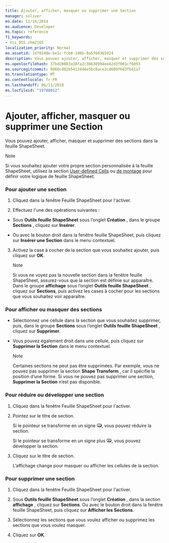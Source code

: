 ```yaml
---
title: Ajouter, afficher, masquer ou supprimer une Section
manager: soliver
ms.date: 11/16/2014
ms.audience: Developer
ms.topic: reference
f1_keywords:
- Vis_DSS.chm2165
localization_priority: Normal
ms.assetid: 1470248e-be1c-fcb0-1d6b-0a5f60365924
description: Vous pouvez ajouter, afficher, masquer et supprimer des sections dans la feuille ShapeSheet.
ms.openlocfilehash: 37bd28083a38fa2c38630994ee42d3f001cf6893
ms.sourcegitcommit: 9d60cd82b5413446e5bc8ace2cd689f683fb41a7
ms.translationtype: MT
ms.contentlocale: fr-FR
ms.lasthandoff: 06/11/2018
ms.locfileid: "19788012"
---
```

# <a name="add-show-hide-or-delete-a-section"></a>Ajouter, afficher, masquer ou supprimer une Section

Vous pouvez ajouter, afficher, masquer et supprimer des sections dans la feuille ShapeSheet.
  
> [!NOTE]
> Si vous souhaitez ajouter votre propre section personnalisée à la feuille ShapeSheet, utilisez la section [User-defined Cells](user-defined-cells-section.md) ou [de montage](scratch-section.md) pour définir votre logique de feuille ShapeSheet. 
  
### <a name="to-add-a-section"></a>Pour ajouter une section

1. Cliquez dans la fenêtre Feuille ShapeSheet pour l'activer.
    
2. Effectuez l'une des opérations suivantes :
    
  - Sous **Outils feuille ShapeSheet** sous l’onglet **Création** , dans le groupe **Sections** , cliquez sur **Insérer**.
    
  - Ou avec le bouton droit dans la fenêtre feuille ShapeSheet, puis cliquez sur **Insérer une Section** dans le menu contextuel. 
    
3. Activez la case à cocher de la section que vous souhaitez ajouter, puis cliquez sur **OK**.
    
    > [!NOTE]
    >  Si vous ne voyez pas la nouvelle section dans la fenêtre feuille ShapeSheet, assurez-vous que la section est définie sur apparaître. Dans le groupe **affichage** sous l’onglet **Outils feuille ShapeSheet** , cliquez sur **Sections**, puis activez les cases à cocher pour les sections que vous souhaitez voir apparaître. 
  
### <a name="to-show-or-hide-sections"></a>Pour afficher ou masquer des sections

- Sélectionnez une cellule dans la section que vous souhaitez supprimer, puis, dans le groupe **Sections** sous l’onglet **Outils feuille ShapeSheet** , cliquez sur **Supprimer**.
    
- Vous pouvez également droit dans une cellule, puis cliquez sur **Supprimer la Section** dans le menu contextuel. 
    
    > [!NOTE]
    >  Certaines sections ne peut pas être supprimées. Par exemple, vous ne pouvez pas supprimer la section **Shape Transform** , car il spécifie la position d’une forme. Si vous ne pouvez pas supprimer une section, **Supprimer la Section** n’est pas disponible. 
  
### <a name="to-collapse-or-expand-a-section"></a>Pour réduire ou développer une section

1. Cliquez dans la fenêtre Feuille ShapeSheet pour l'activer.
    
2. Pointez sur le titre de section.
    
    Si le pointeur se transforme en un signe ![](media/IC_SSMinus_ZA07645855.gif), vous pouvez réduire la section.
    
    Si le pointeur se transforme en un signe plus ![](media/IC_SSPlus_ZA07645856.gif), vous pouvez développer la section.
    
3. Cliquez sur le titre de section.
    
    L’affichage change pour masquer ou afficher les cellules de la section.
    
### <a name="to-delete-a-section"></a>Pour supprimer une section

1. Cliquez dans la fenêtre Feuille ShapeSheet pour l'activer.
    
2. Sous **Outils feuille ShapeSheet** sous l’onglet **Création** , dans la section **affichage** , cliquez sur **Sections**. Ou avec le bouton droit dans la fenêtre feuille ShapeSheet, puis cliquez sur **Afficher les Sections**.
    
3. Sélectionnez les sections que vous voulez afficher ou supprimez les sections que vous voulez masquer.
    
4. Cliquez sur **OK**.
    

